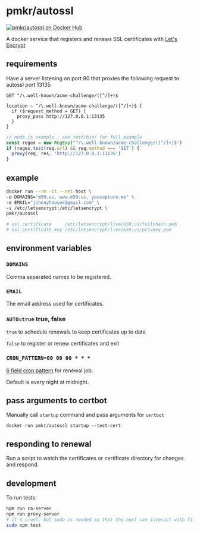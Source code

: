 # pmkr/autossl

[![pmkr/autossl on Docker Hub](https://img.shields.io/badge/Docker%20Hub-Hosted-blue.svg)](https://hub.docker.com/r/pmkr/autossl/)

A docker service that registers and renews SSL certificates with [Let's Encrypt](https://letsencrypt.org/)

## requirements

Have a server listening on port 80 that proxies the following request to autossl port 13135

```
GET ^/\.well-known/acme-challenge/([^/]+)$
```

```nginx
location ~ ^/\.well-known/acme-challenge/([^/]+)$ {
  if ($request_method = GET) {
    proxy_pass http://127.0.0.1:13135
  }
}
```

```js
// node.js example - see test/bin/ for full example
const regex = new RegExp("^/\.well-known/acme-challenge/([^/]+)$")
if (regex.test(req.url) && req.method === 'GET') {
  proxy(req, res, 'http://127.0.0.1:13135')
}
```

## example

```sh
docker run --rm -it --net host \
-e DOMAINS="m59.us, www.m59.us, youcapture.me" \
-e EMAIL="johnnyhauser@gmail.com" \
-v /etc/letsencrypt:/etc/letsencrypt \
pmkr/autossl

# ssl_certificate     /etc/letsencrypt/live/m59.us/fullchain.pem
# ssl_certificate_key /etc/letsencrypt/live/m59.us/privkey.pem
```

## environment variables

### `DOMAINS`

Comma separated names to be registered.

### `EMAIL`

The email address used for certificates.

### `AUTO=true` true, false

`true` to schedule renewals to keep certificates up to date

`false` to register or renew certificates and exit

### `CRON_PATTERN=00 00 00 * * *`

[6 field cron pattern](https://github.com/ncb000gt/node-cron#available-cron-patterns) for renewal job.

Default is every night at midnight.

## pass arguments to certbot

Manually call `startup` command and pass arguments for `certbot`

```
docker run pmkr/autossl startup --test-cert
```

## responding to renewal

Run a script to watch the certificates or certificate directory for changes and respond.

## development

To run tests:

```sh
npm run ca-server
npm run proxy-server
# it's cruel, but sudo is needed so that the host can interact with files created by the container
sudo npm test
```
